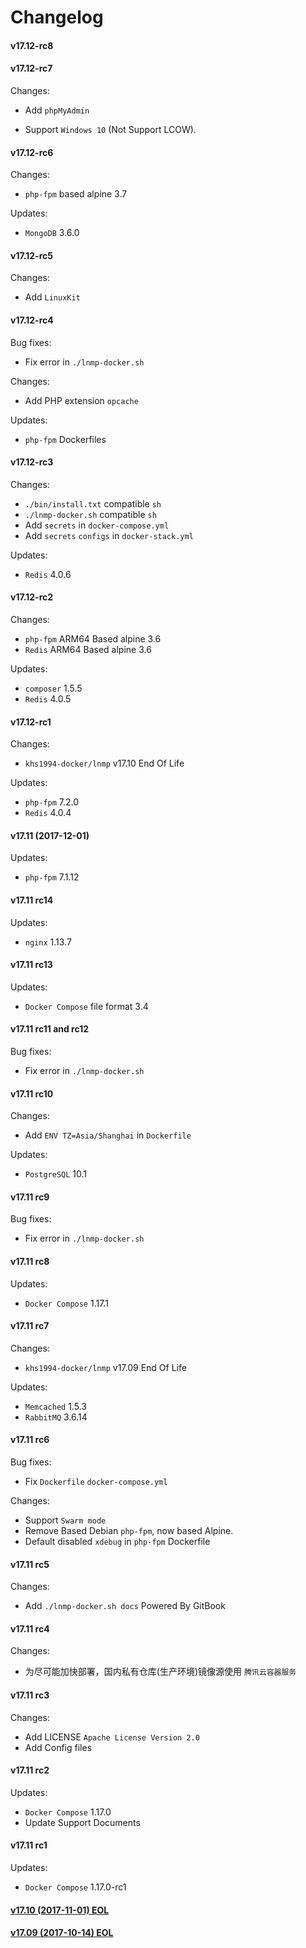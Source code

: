 Changelog
==============

#### v17.12-rc8

#### v17.12-rc7

Changes:
* Add `phpMyAdmin`

* Support `Windows 10` (Not Support LCOW).

#### v17.12-rc6

Changes:
* `php-fpm` based alpine 3.7

Updates:
* `MongoDB` 3.6.0

#### v17.12-rc5

Changes:
* Add `LinuxKit`

#### v17.12-rc4

Bug fixes:  
* Fix error in `./lnmp-docker.sh`

Changes:
* Add PHP extension `opcache`

Updates:
* `php-fpm` Dockerfiles

#### v17.12-rc3

Changes:
* `./bin/install.txt` compatible `sh`
* `./lnmp-docker.sh` compatible `sh`
* Add `secrets` in `docker-compose.yml`
* Add `secrets` `configs` in `docker-stack.yml`

Updates:
* `Redis` 4.0.6

#### v17.12-rc2

Changes:
* `php-fpm` ARM64 Based alpine 3.6
* `Redis` ARM64 Based alpine 3.6

Updates:
* `composer` 1.5.5
* `Redis` 4.0.5

#### v17.12-rc1

Changes:
* `khs1994-docker/lnmp` v17.10 End Of Life

Updates:
* `php-fpm` 7.2.0
* `Redis` 4.0.4

#### v17.11 (2017-12-01)

Updates:
* `php-fpm` 7.1.12

#### v17.11 rc14

Updates:
* `nginx` 1.13.7

#### v17.11 rc13

Updates:
* `Docker Compose` file format 3.4

#### v17.11 rc11 and rc12

Bug fixes:
* Fix error in `./lnmp-docker.sh`

#### v17.11 rc10

Changes:
* Add `ENV TZ=Asia/Shanghai` in `Dockerfile`

Updates:
* `PostgreSQL` 10.1

#### v17.11 rc9

Bug fixes:
* Fix error in `./lnmp-docker.sh`

#### v17.11 rc8

Updates:
* `Docker Compose` 1.17.1

#### v17.11 rc7

Changes:
* `khs1994-docker/lnmp` v17.09 End Of Life

Updates:
* `Memcached` 1.5.3
* `RabbitMQ` 3.6.14

#### v17.11 rc6

Bug fixes:
* Fix `Dockerfile` `docker-compose.yml`

Changes:
* Support `Swarm mode`
* Remove Based Debian `php-fpm`, now based Alpine.
* Default disabled `xdebug` in `php-fpm` Dockerfile

#### v17.11 rc5

Changes:
* Add `./lnmp-docker.sh docs` Powered By GitBook

#### v17.11 rc4

Changes:
* 为尽可能加快部署，国内私有仓库(生产环境)镜像源使用 `腾讯云容器服务`

#### v17.11 rc3

Changes:
* Add LICENSE `Apache License Version 2.0`
* Add Config files

#### v17.11 rc2

Updates:
* `Docker Compose` 1.17.0
* Update Support Documents

#### v17.11 rc1

Updates:
* `Docker Compose` 1.17.0-rc1

#### [v17.10 (2017-11-01) EOL](https://github.com/khs1994-docker/lnmp/releases/tag/v17.10)

#### [v17.09 (2017-10-14) EOL](https://github.com/khs1994-docker/lnmp/releases/tag/v17.09)
